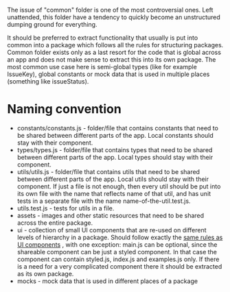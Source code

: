 The issue of "common" folder is one of the most controversial ones. Left unattended, this folder
have a tendency to quickly become an unstructured dumping ground for everything.

It should be preferred to extract functionality that usually is put into common into a package which
follows all the rules for structuring packages. Common folder exists only as a last resort for the
code that is global across an app and does not make sense to extract this into its own package. The
most common use case here is semi-global types (like for example IssueKey), global constants or mock
data that is used in multiple places (something like issueStatus).

# Naming convention

-   constants/constants.js - folder/file that contains constants that need to be shared between
    different parts of the app. Local constants should stay with their component.
-   types/types.js - folder/file that contains types that need to be shared between different parts
    of the app. Local types should stay with their component.
-   utils/utils.js - folder/file that contains utils that need to be shared between different parts
    of the app. Local utils should stay with their component. If just a file is not enough, then
    every util should be put into its own file with the name that reflects name of that util, and
    has unit tests in a separate file with the name name-of-the-util.test.js.
-   utils.test.js - tests for utils in a file.
-   assets - images and other static resources that need to be shared across the entire package.
-   ui - collection of small UI components that are re-used on different levels of hierarchy in a
    package. Should follow exactly the
    [same rules as UI components](../../code-structure/ui-layer/structure.md) , with one exception:
    main.js can be optional, since the shareable component can be just a styled component. In that
    case the component can contain styled.js, index.js and examples.js only. If there is a need for
    a very complicated component there it should be extracted as its own package.
-   mocks - mock data that is used in different places of a package
